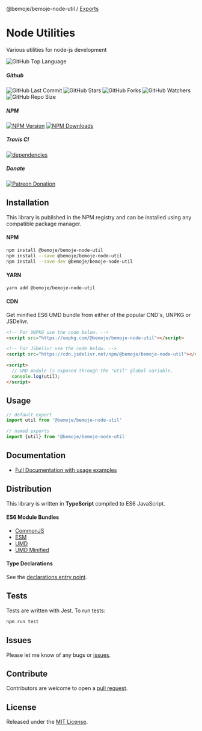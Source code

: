 @bemoje/bemoje-node-util / [Exports](modules.md)

# Node Utilities
Various utilities for node-js development

![GitHub Top Language](https://img.shields.io/github/languages/top/bemoje/bemoje-node-util)

##### Github
![GitHub Last Commit](https://img.shields.io/github/last-commit/bemoje/bemoje-node-util?color=red)
![GitHub Stars](https://img.shields.io/github/stars/bemoje/bemoje-node-util)
![GitHub Forks](https://img.shields.io/github/forks/bemoje/bemoje-node-util)
![GitHub Watchers](https://img.shields.io/github/watchers/bemoje/bemoje-node-util)
![GitHub Repo Size](https://img.shields.io/github/repo-size/bemoje/bemoje-node-util)

##### NPM
<span><a href="https://npmjs.org/@bemoje/bemoje-node-util" title="View this project on NPM"><img src="https://img.shields.io/npm/v/@bemoje/bemoje-node-util" alt="NPM Version" /></a></span>
<span><a href="https://npmjs.org/@bemoje/bemoje-node-util" title="NPM Downloads"><img src="https://img.shields.io/npm/dt/@bemoje/bemoje-node-util" alt="NPM Downloads" /></a></span>
##### Travis CI
<span><a href="https://npmjs.org/@bemoje/bemoje-node-util" title="View this project on NPM"><img src="https://www.travis-ci.com/bemoje/bemoje-node-util.svg?branch=main" alt="dependencies" /></a></span>

##### Donate
<span><a href="https://www.patreon.com/user?u=40752770" title="Donate using Patreon"><img src="https://img.shields.io/badge/patreon-donate-yellow.svg" alt="Patreon Donation" /></a></span>

## Installation
This library is published in the NPM registry and can be installed using any compatible package manager.

#### NPM
```sh
npm install @bemoje/bemoje-node-util
npm install --save @bemoje/bemoje-node-util
npm install --save-dev @bemoje/bemoje-node-util
```

#### YARN
```sh
yarn add @bemoje/bemoje-node-util
```

#### CDN
Get minified ES6 UMD bundle from either of the popular CND's, UNPKG or JSDelivr.

```html
<!-- For UNPKG use the code below. -->
<script src="https://unpkg.com/@bemoje/bemoje-node-util"></script>

<!-- For JSDelivr use the code below. -->
<script src="https://cdn.jsdelivr.net/npm/@bemoje/bemoje-node-util"></script>

<script>
  // UMD module is exposed through the "util" global variable.
  console.log(util);
</script>
```

## Usage
```js
// default export
import util from '@bemoje/bemoje-node-util'

// named exports
import {util} from '@bemoje/bemoje-node-util'
```

## Documentation
- [Full Documentation with usage examples](/docs/modules.md)

## Distribution
This library is written in **TypeScript** compiled to ES6 JavaScript.

#### ES6 Module Bundles
- [CommonJS](/dist/index.js)
- [ESM](/dist/index.esm.js)
- [UMD](/dist/index.umd.js)
- [UMD Minified](/dist/index.umd.min.js)

#### Type Declarations
See the [declarations entry point](/types/index.d.ts).

## Tests
Tests are written with Jest. To run tests:

```sh
npm run test
```

## Issues
Please let me know of any bugs or [issues](https://github.com/bemoje/bemoje-node-util/issues).

## Contribute
Contributors are welcome to open a [pull request](https://github.com/bemoje/bemoje-node-util/pulls).

## License
Released under the [MIT License](./LICENSE).
